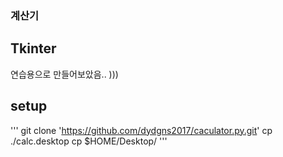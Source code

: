 ### 계산기

## Tkinter

연습용으로 만들어보았음.. )))

## setup

'''
git clone 'https://github.com/dydgns2017/caculator.py.git' 
cp ./calc.desktop cp $HOME/Desktop/
'''

